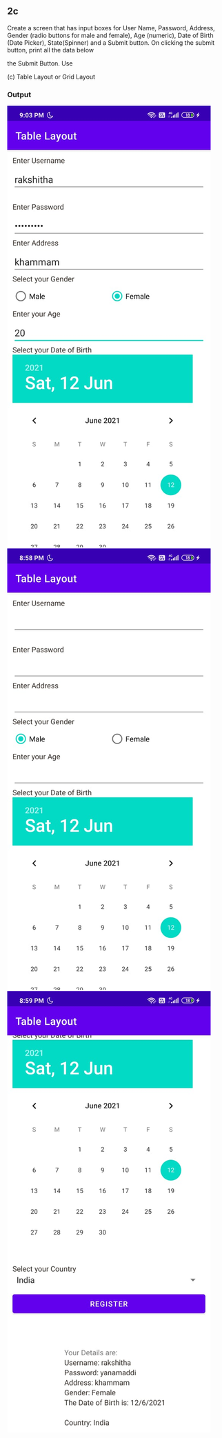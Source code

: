 ## 2c
Create a screen that has input boxes for User Name, Password, Address, Gender (radio buttons for male and female), Age (numeric), Date of Birth (Date Picker), State(Spinner) and a Submit button. On clicking the submit button, print all the data below

the Submit Button. Use

(c) Table Layout or Grid Layout

### Output
![output](out1.jpeg)
![output](out2.jpeg)
![output](out3.jpeg)
